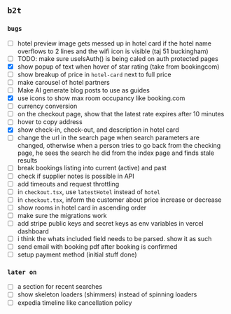 ## `b2t`

<!-- TODO: do these -->

### `bugs`

-   [ ] hotel preview image gets messed up in hotel card if the hotel name overflows to 2 lines and the wifi icon is visible (taj 51 buckingham)
-   [ ] TODO: make sure useIsAuth() is being caled on auth protected pages
-   [x] show popup of text when hover of star rating (take from bookingcom)
-   [ ] show breakup of price in `hotel-card` next to full price
-   [ ] make carousel of hotel partners
-   [ ] Make AI generate blog posts to use as guides
-   [x] use icons to show max room occupancy like booking.com
-   [ ] currency conversion
-   [ ] on the checkout page, show that the latest rate expires after 10 minutes
-   [ ] hover to copy address
-   [x] show check-in, check-out, and description in hotel card
-   [ ] change the url in the search page when search parameters are changed, otherwise when a person tries to go back from the checking page, he sees the search he did from the index page and finds stale results
-   [ ] break bookings listing into current (active) and past
-   [ ] check if supplier notes is possible in API
-   [ ] add timeouts and request throttling
-   [ ] in `checkout.tsx`, use `latestHotel` instead of `hotel`
-   [ ] in `checkout.tsx`, inform the customer about price increase or decrease
-   [ ] show rooms in hotel card in ascending order
-   [ ] make sure the migrations work
-   [ ] add stripe public keys and secret keys as env variables in vercel dashboard
-   [ ] i think the whats included field needs to be parsed. show it as such
-   [ ] send email with booking pdf after booking is confirmed
-   [ ] setup payment method (initial stuff done)

### `later on`

-   [ ] a section for recent searches
-   [ ] show skeleton loaders (shimmers) instead of spinning loaders
-   [ ] expedia timeline like cancellation policy
